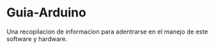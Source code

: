 # Guia-Arduino
Una recopilacion de informacion para adentrarse en el manejo de este software y hardware.
